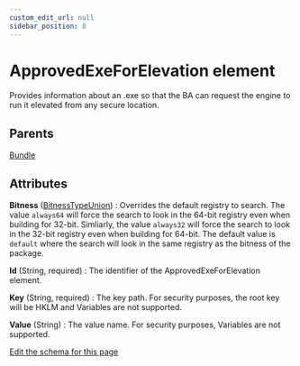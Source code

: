 ```yaml
---
custom_edit_url: null
sidebar_position: 8
---
```

# ApprovedExeForElevation element
Provides information about an .exe so that the BA can request the engine to run it elevated from any secure location.

## Parents
[Bundle](bundle.md)

## Attributes
**Bitness** ([BitnessTypeUnion](bitnesstype.md 'Values of this type will be "default", "always32" or "always64".'))
  : Overrides the default registry to search. The value `always64` will force the search to look in the 64-bit registry even when building for 32-bit. Simliarly, the value `always32` will force the search to look in the 32-bit registry even when building for 64-bit. The default value is `default` where the search will look in the same registry as the bitness of the package.

**Id** (String, required)
  : The identifier of the ApprovedExeForElevation element.

**Key** (String, required)
  : The key path. For security purposes, the root key will be HKLM and Variables are not supported.

**Value** (String)
  : The value name. For security purposes, Variables are not supported.


[Edit the schema for this page](https://github.com/wixtoolset/web/blob/master/src/xsd4/wix.xsd)